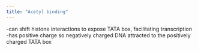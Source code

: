```yaml
---
title: "Acetyl binding"
---
```

-can shift histone interactions to expose TATA box, facilitating transcription
-has positive charge so negatively charged DNA attracted to the positively charged TATA box

